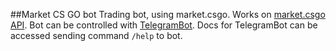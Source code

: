##Market CS GO bot
Trading bot, using market.csgo.
Works on [market.csgo API](https://market.csgo.com/docs).
Bot can be controlled with [TelegramBot](https://t.me/MudaMudaBot).
Docs for TelegramBot can be accessed sending command ```/help``` to bot.
